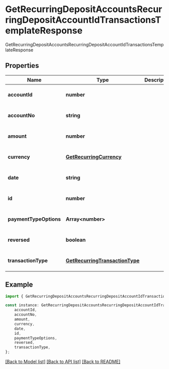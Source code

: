 # GetRecurringDepositAccountsRecurringDepositAccountIdTransactionsTemplateResponse

GetRecurringDepositAccountsRecurringDepositAccountIdTransactionsTemplateResponse

## Properties

Name | Type | Description | Notes
------------ | ------------- | ------------- | -------------
**accountId** | **number** |  | [optional] [default to undefined]
**accountNo** | **string** |  | [optional] [default to undefined]
**amount** | **number** |  | [optional] [default to undefined]
**currency** | [**GetRecurringCurrency**](GetRecurringCurrency.md) |  | [optional] [default to undefined]
**date** | **string** |  | [optional] [default to undefined]
**id** | **number** |  | [optional] [default to undefined]
**paymentTypeOptions** | **Array&lt;number&gt;** |  | [optional] [default to undefined]
**reversed** | **boolean** |  | [optional] [default to undefined]
**transactionType** | [**GetRecurringTransactionType**](GetRecurringTransactionType.md) |  | [optional] [default to undefined]

## Example

```typescript
import { GetRecurringDepositAccountsRecurringDepositAccountIdTransactionsTemplateResponse } from 'fineract-typescript-client';

const instance: GetRecurringDepositAccountsRecurringDepositAccountIdTransactionsTemplateResponse = {
    accountId,
    accountNo,
    amount,
    currency,
    date,
    id,
    paymentTypeOptions,
    reversed,
    transactionType,
};
```

[[Back to Model list]](../README.md#documentation-for-models) [[Back to API list]](../README.md#documentation-for-api-endpoints) [[Back to README]](../README.md)
